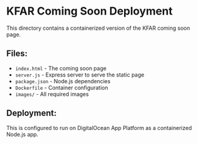 # KFAR Coming Soon Deployment

This directory contains a containerized version of the KFAR coming soon page.

## Files:
- `index.html` - The coming soon page
- `server.js` - Express server to serve the static page
- `package.json` - Node.js dependencies
- `Dockerfile` - Container configuration
- `images/` - All required images

## Deployment:
This is configured to run on DigitalOcean App Platform as a containerized Node.js app.
